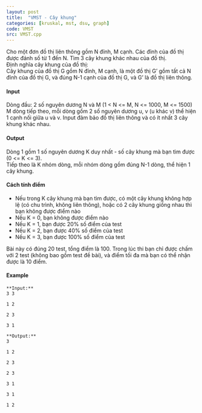 ```yaml
---
layout: post
title:  "VMST - Cây khung"
categories: [kruskal, mst, dsu, graph]
code: VMST
src: VMST.cpp
---
```



Cho một đơn đồ thị liên thông gồm N đỉnh, M cạnh. Các đỉnh của đồ thị được đánh số từ 1 đến N. Tìm 3 cây khung khác nhau của đồ thị.  
Định nghĩa cây khung của đồ thị:  
Cây khung của đồ thị G gồm N đỉnh, M cạnh, là một đồ thị G’ gồm tất cả N đỉnh của đồ thị G, và đúng N-1 cạnh của đồ thị G, và G’ là đồ thị liên thông.

#### Input

Dòng đầu: 2 số nguyên dương N và M (1 < N <= M, N <= 1000, M <= 1500)  
M dòng tiếp theo, mỗi dòng gồm 2 số nguyên dương u, v (u khác v) thể hiện 1 cạnh nối giữa u và v. Input đảm bảo đồ thị liên thông và có ít nhất 3 cây khung khác nhau.

#### Output

Dòng 1 gồm 1 số nguyên dương K duy nhất - số cây khung mà bạn tìm được (0 <= K <= 3).  
Tiếp theo là K nhóm dòng, mỗi nhóm dòng gồm đúng N-1 dòng, thể hiện 1 cây khung.

#### Cách tính điểm

*   Nếu trong K cây khung mà bạn tìm được, có một cây khung không hợp lệ (có chu trình, không liên thông), hoặc có 2 cây khung giống nhau thì bạn không được điểm nào
*   Nếu K = 0, bạn không được điểm nào
*   Nếu K = 1, bạn được 20% số điểm của test
*   Nếu K = 2, bạn được 40% số điểm của test
*   Nếu K = 3, bạn được 100% số điểm của test

Bài này có đúng 20 test, tổng điểm là 100. Trong lúc thi bạn chỉ được chấm với 2 test (không bao gồm test đề bài), và điểm tối đa mà bạn có thể nhận được là 10 điểm.

#### Example

```
**Input:**
3 3
```

```
1 2
```

```
2 3
```

```
3 1

**Output:**
3
```

```
1 2
```

```
2 3
```

```
2 3
```

```
3 1
```

```
3 1
```

```
1 2
```

<!--more-->

